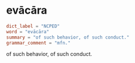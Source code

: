 # evācāra

``` toml
dict_label = "NCPED"
word = "evācāra"
summary = "of such behavior, of such conduct."
grammar_comment = "mfn."
```

of such behavior, of such conduct.


